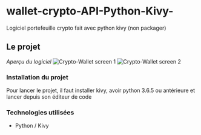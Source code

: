 # wallet-crypto-API-Python-Kivy-
Logiciel portefeuille crypto fait avec python kivy (non packager)

## Le projet
<i>Aperçu du logiciel</i>
![Crypto-Wallet screen 1](https://user-images.githubusercontent.com/92601146/163048717-d132d037-8428-43ae-b59d-edaa15c2e256.png)
![Crypto-Wallet screen 2](https://user-images.githubusercontent.com/92601146/163048735-47907e4d-d740-4cb9-891e-5c31c5b84ef1.png)

### Installation du projet
Pour lancer le projet, il faut installer kivy, avoir python 3.6.5 ou antérieure et lancer depuis son éditeur de code

### Technologies utilisées
- Python / Kivy
